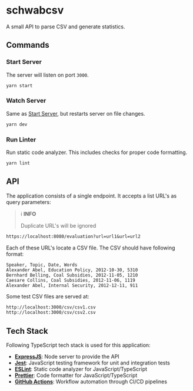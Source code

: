 # schwabcsv

A small API to parse CSV and generate statistics.

## Commands

### Start Server

The server will listen on port `3000`.

```sh
yarn start
```

### Watch Server

Same as [Start Server](#start-server), but restarts server on file changes.

```sh
yarn dev
```

### Run Linter

Run static code analyzer. This includes checks for proper code formatting.

```sh
yarn lint
```

## API

The application consists of a single endpoint. It accepts a list URL's as query parameters:

> ℹ️ **INFO**
>
> Duplicate URL's will be ignored

```txt
https://localhost:8080/evaluation?url=url1&url=url2
```

Each of these URL's locate a CSV file. The CSV should have following format:

```csv
Speaker, Topic, Date, Words
Alexander Abel, Education Policy, 2012-10-30, 5310
Bernhard Belling, Coal Subsidies, 2012-11-05, 1210
Caesare Collins, Coal Subsidies, 2012-11-06, 1119
Alexander Abel, Internal Security, 2012-12-11, 911
```

Some test CSV files are served at:

```txt
http://localhost:3000/csv/csv1.csv
http://localhost:3000/csv/csv2.csv
```

## Tech Stack

Following TypeScript tech stack is used for this application:

- **[ExpressJS](https://expressjs.com/)**: Node server to provide the API
- **[Jest](https://jestjs.io/)**: JavaScript testing framework for unit and integration tests
- **[ESLint](https://eslint.org/)**: Static code analyzer for JavaScript/TypeScript
- **[Prettier](https://jestjs.io/)**: Code formatter for JavaScript/TypeScript
- **[GitHub Actions](https://github.com/features/actions/)**: Workflow automation through CI/CD pipelines
